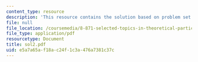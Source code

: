 ```yaml
---
content_type: resource
description: 'This resource contains the solution based on problem set #2.'
file: null
file_location: /coursemedia/8-871-selected-topics-in-theoretical-particle-physics-branes-and-gauge-theory-dynamics-fall-2004/e5a7a65af18ac24f1c3a476a7381c37c_sol2.pdf
file_type: application/pdf
resourcetype: Document
title: sol2.pdf
uid: e5a7a65a-f18a-c24f-1c3a-476a7381c37c
---
```

